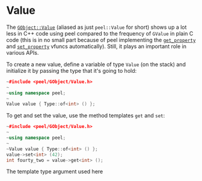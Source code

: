 # Value

The [`GObject::Value`] (aliased as just `peel::Value` for short) shows up a lot
less in C++ code using peel compared to the frequency of `GValue` in plain C
code (this is in no small part because of peel implementing the
[`get_property`] and [`set_property`] vfuncs automatically). Still, it plays an
important role in various APIs.

[`GObject::Value`]: https://docs.gtk.org/gobject/struct.Value.html
[`get_property`]: https://docs.gtk.org/gobject/vfunc.Object.get_property.html
[`set_property`]: https://docs.gtk.org/gobject/vfunc.Object.set_property.html

To create a new value, define a variable of type `Value` (on the stack) and
initialize it by passing the type that it's going to hold:

```cpp
~#include <peel/GObject/Value.h>
~
~using namespace peel;
~
Value value { Type::of<int> () };
```

To get and set the value, use the method templates `get` and `set`:

```cpp
~#include <peel/GObject/Value.h>
~
~using namespace peel;
~
~Value value { Type::of<int> () };
value->set<int> (42);
int fourty_two = value->get<int> ();
```

The template type argument used here
